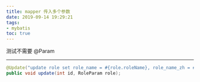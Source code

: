 ```yaml
---
title: mapper 传入多个参数
date: 2019-09-14 19:29:21
tags:
- mybatis
toc: true
---
```


测试不需要 @Param 

<!-- more -->
---

```java
@Update("update role set role_name = #{role.roleName}, role_name_zh = #{role.roleNameZh} where id = #{id}")
public void update(int id, RoleParam role);
```